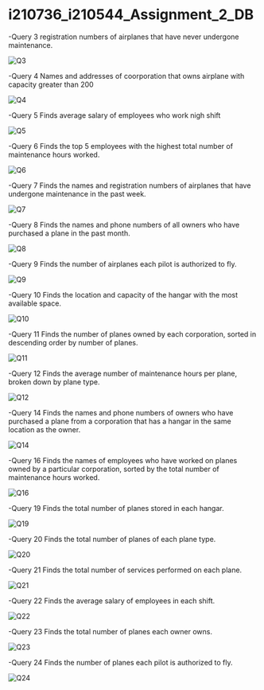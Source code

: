# i210736_i210544_Assignment_2_DB

-Query 3
registration numbers of airplanes that have never undergone maintenance.

![Q3](https://user-images.githubusercontent.com/129305030/228594523-20ff8779-3187-4562-800e-0f27f48de489.PNG)


-Query 4
Names and addresses of coorporation that owns airplane with capacity greater than 200

![Q4](https://user-images.githubusercontent.com/129305030/228598384-e1b80c9c-474b-41af-a81c-a5046b0a41aa.PNG)



-Query 5
Finds average salary of employees who work nigh shift

![Q5](https://user-images.githubusercontent.com/129305030/228598392-f271b5cc-d5b6-4b36-abb7-34cf7832af15.PNG)


-Query 6
Finds the top 5 employees with the highest total number of maintenance hours worked.

![Q6](https://user-images.githubusercontent.com/129305030/228598409-ebbd74f1-1e3a-46de-81d5-f074189458d6.PNG)


-Query 7 
Finds the names and registration numbers of airplanes that have undergone maintenance in the past week.

![Q7](https://user-images.githubusercontent.com/129305030/228598436-e5be9880-0cbe-4084-8c19-be34a0eaa423.PNG)


-Query 8
Finds the names and phone numbers of all owners who have purchased a plane in the past month.

![Q8](https://user-images.githubusercontent.com/129305030/228598440-feb28bd4-2d82-4866-8bab-48c6faa3046c.PNG)


-Query 9
Finds the number of airplanes each pilot is authorized to fly.

![Q9](https://user-images.githubusercontent.com/129305030/228598458-8fce7000-659e-41a7-8a37-dd4aa52f6b65.PNG)


-Query 10
Finds the location and capacity of the hangar with the most available space.

![Q10](https://user-images.githubusercontent.com/129305030/228598477-0898691b-74d8-45ad-a0bb-cfe996aa8661.PNG)


-Query 11 
Finds the number of planes owned by each corporation, sorted in descending order by number of planes.

![Q11](https://user-images.githubusercontent.com/129305030/228598516-44c6326a-17f3-4707-95a0-24de42c46b13.PNG)


-Query 12 
Finds the average number of maintenance hours per plane, broken down by plane type. 

![Q12](https://user-images.githubusercontent.com/129305030/228598542-0cff755b-7948-4da0-add5-d8bae5afd275.PNG)


-Query 14
Finds the names and phone numbers of owners who have purchased a plane from a corporation that has a hangar in the same location as the owner.

![Q14](https://user-images.githubusercontent.com/129305030/228598552-70160863-4230-4aac-92c2-d52aed6a66ee.PNG)


-Query 16
Finds the names of employees who have worked on planes owned by a particular corporation, sorted by the total number of maintenance hours worked.

![Q16](https://user-images.githubusercontent.com/129305030/228598566-df2c3a70-93a5-4016-99fb-2d3528da97f3.PNG)


-Query 19
Finds the total number of planes stored in each hangar. 

![Q19](https://user-images.githubusercontent.com/129305030/228598575-53d2a498-1f1c-4531-a883-f43c986f31c0.PNG)


-Query 20
Finds the total number of planes of each plane type.

![Q20](https://user-images.githubusercontent.com/129305030/228598591-2fb9d2f9-d72a-4517-a973-4d438999be18.PNG)


-Query 21
Finds the total number of services performed on each plane.

![Q21](https://user-images.githubusercontent.com/129305030/228598612-9279094d-490a-4406-9c4d-f7ecd4dad301.PNG)


-Query 22 
Finds the average salary of employees in each shift.

![Q22](https://user-images.githubusercontent.com/129305030/228598654-c571c530-1671-4246-87eb-fbb71d817564.PNG)


-Query 23
Finds the total number of planes each owner owns.

![Q23](https://user-images.githubusercontent.com/129305030/228598673-a93f5939-b338-4a35-b3bb-1703c93ee721.PNG)


-Query 24
Finds the number of planes each pilot is authorized to fly.

![Q24](https://user-images.githubusercontent.com/129305030/228598701-63d0eb8f-7bcc-440b-b490-37582d89f7a5.PNG)


